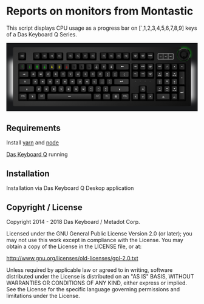 # Reports on monitors from Montastic

This script displays CPU usage as a progress bar on 
[`,1,2,3,4,5,6,7,8,9] keys of a Das Keyboard Q Series.

![Image of Montastic RGB display on Das Keyboard 5Q](./assets/image.png)

## Requirements

Install [yarn](https://yarnpkg.com/en/) and [node](https://nodejs.org/en/)

[Das Keyboard Q](https://daskeyboard.io/get-started/download) running 

## Installation

Installation via Das Keyboard Q Deskop application


## Copyright / License

Copyright 2014 - 2018 Das Keyboard / Metadot Corp.

Licensed under the GNU General Public License Version 2.0 (or later);
you may not use this work except in compliance with the License.
You may obtain a copy of the License in the LICENSE file, or at:

   http://www.gnu.org/licenses/old-licenses/gpl-2.0.txt

Unless required by applicable law or agreed to in writing, software
distributed under the License is distributed on an "AS IS" BASIS,
WITHOUT WARRANTIES OR CONDITIONS OF ANY KIND, either express or implied.
See the License for the specific language governing permissions and
limitations under the License.
